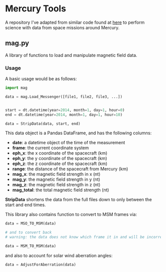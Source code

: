 # Mercury Tools

A repository I've adapted from similar code found at [here](https://github.com/DIASPlanetary/MESSENGER_Tools) to perform science with data from space missions around Mercury.

## mag.py

A library of functions to load and manipulate magnetic field data.

### Usage

A basic usage would be as follows:

```python
import mag

data = mag.Load_Messenger([file1, file2, file3, ...])


start = dt.datetime(year=2014, month=1, day=1, hour=0)
end = dt.datetime(year=2014, month=1, day=1, hour=10)

data = StripData(data, start, end)
```

This data object is a Pandas DataFrame, and has the following columns:

* **date**:  a datetime object of the time of the measurement
* **frame**: the current coordinate system
* **eph_x**: the x coordinate of the spacecraft (km)
* **eph_y**: the y coordinate of the spacecraft (km)
* **eph_z**: the z coordinate of the spacecraft (km)
* **range**: the distance of the spacecraft from Mercury (km)
* **mag_x**: the magnetic field strength in x (nt)
* **mag_y**: the magnetic field strength in y (nt)
* **mag_z**: the magnetic field strength in z (nt)
* **mag_total**: the total magnetic field strength (nt)

**StripData** shortens the data from the full files down to only between the start and end times. 

This library also contains function to convert to MSM frames via:

```python
data = MSO_TO_MSM(data)

# and to convert back
# warning: the data does not know which frame it in and will be incorret if these actions are repeated

data = MSM_TO_MSM(data)
```

and also to account for solar wind aberration angles:

```python
data = AdjustForAberration(data)
```

